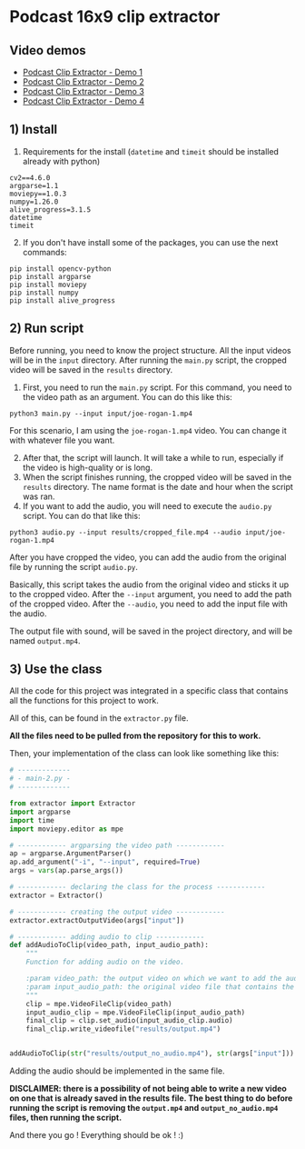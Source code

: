 # Podcast 16x9 clip extractor 

## Video demos 
- [Podcast Clip Extractor - Demo 1](https://youtu.be/OQPJywNL38s)
- [Podcast Clip Extractor - Demo 2](https://youtu.be/IdBEriMVhHQ)
- [Podcast Clip Extractor - Demo 3](https://youtu.be/zmxIig9M6y8)
- [Podcast Clip Extractor - Demo 4](https://youtu.be/AiJ9lxnGIjo)

## 1) Install 

1. Requirements for the install (```datetime``` and ```timeit``` should be installed already with python)
```shell
cv2==4.6.0
argparse=1.1
moviepy==1.0.3
numpy=1.26.0
alive_progress=3.1.5
datetime
timeit
```

2. If you don't have install some of the packages, you can use the next commands: 
```shell
pip install opencv-python 
pip install argparse
pip install moviepy
pip install numpy
pip install alive_progress
```

## 2) Run script

Before running, you need to know the project structure. All the input videos will be in the ```input``` directory. After running the ```main.py``` script, the cropped video will be saved in the ```results``` directory.

1. First, you need to run the ```main.py``` script. For this command, you need to the video path as an argument. You can do this like this:
```shell
python3 main.py --input input/joe-rogan-1.mp4
```

For this scenario, I am using the ```joe-rogan-1.mp4``` video. You can change it with whatever file you want. 

2. After that, the script will launch. It will take a while to run, especially if the video is high-quality or is long. 
3. When the script finishes running, the cropped video will be saved in the ```results``` directory. The name format is the date and hour when the script was ran. 
4. If you want to add the audio, you will need to execute the ```audio.py``` script. You can do that like this:
```shell
python3 audio.py --input results/cropped_file.mp4 --audio input/joe-rogan-1.mp4
```

After you have cropped the video, you can add the audio from the original file by running the script ```audio.py```. 

Basically, this script takes the audio from the original video and sticks it up to the cropped video. After the ```--input``` argument, you need to add the path of the cropped video. After the ```--audio```, you need to add the input file with the audio. 


The output file with sound, will be saved in the project directory, and will be named ```output.mp4```.


## 3) Use the class
All the code for this project was integrated in a specific class that contains all the functions for this project to work. 

All of this, can be found in the ```extractor.py``` file.

**All the files need to be pulled from the repository for this to work.**

Then, your implementation of the class can look like something like this:

```python
# -------------
# - main-2.py -
# -------------

from extractor import Extractor
import argparse
import time
import moviepy.editor as mpe

# ------------ argparsing the video path ------------
ap = argparse.ArgumentParser()
ap.add_argument("-i", "--input", required=True)
args = vars(ap.parse_args())

# ------------ declaring the class for the process ------------
extractor = Extractor()

# ------------ creating the output video ------------
extractor.extractOutputVideo(args["input"])

# ------------ adding audio to clip ------------
def addAudioToClip(video_path, input_audio_path):
    """
    Function for adding audio on the video.

    :param video_path: the output video on which we want to add the audio
    :param input_audio_path: the original video file that contains the audio
    """
    clip = mpe.VideoFileClip(video_path)
    input_audio_clip = mpe.VideoFileClip(input_audio_path)
    final_clip = clip.set_audio(input_audio_clip.audio)
    final_clip.write_videofile("results/output.mp4")


addAudioToClip(str("results/output_no_audio.mp4"), str(args["input"]))
```

Adding the audio should be implemented in the same file.

**DISCLAIMER: there is a possibility of not being able to write a new video on one that is already saved in the results file. The best thing to do before running the script is removing the ```output.mp4``` and ```output_no_audio.mp4``` files, then running the script.**

And there you go ! Everything should be ok ! :) 



